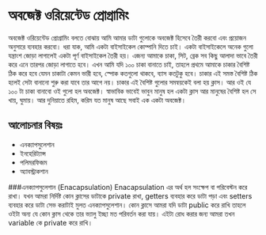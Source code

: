 # অবজেক্ট ওরিয়েন্টেড প্রোগ্রামিং

অবজেক্ট ওরিয়েন্টেড প্রোগ্রামিং বলতে বোঝায় আমি আমার ডাটা গুলোকে অবজেক্ট হিসেবে তৈরী করবো এবং প্রয়োজন অনুসারে ব্যবহার করবো।  ধরা যাক, আমি একটা বাইসাইকেল কোম্পানি দিতে চাই। একটা বাইসাইকেলে অনেক গুলো যন্ত্রাংশ জোড়া লাগালেই একটা 
পূর্ণ বাইসাইকেল তৈরী হয়। এজন্য আমাকে চাকা, সিট, ব্রেক সব কিছু আলাদা ভাবে তৈরী করে এনে তারপর জোড়া লাগাতে হবে। এখন আমি যদি ১০০ চাকা বানাতে চাই, তাহলে প্রথমে আমাকে চাকার বৈশিষ্ট ঠিক করে হবে যেমন চাকাটা কেমন ভারী হবে, স্পোক কতগুলো থাকবে, ব্যাস কতটুকু হবে।
চাকার এই সমস্ত বৈশিষ্ট ঠিক হলেই সেটা বানানো শুরু করা যাবে তার আগে নয়। চাকার এই বৈশিষ্ট গুলোর সমন্বয়কেই বলা হয় ক্লাস। আর ওই যে ১০০ টা চাকা বানাবো ওই গুলো হল অবজেক্ট। স্বাভাবিক ভাবেই ভাবুন মানুষ হল একটা ক্লাস আর মানুষের বৈশিষ্ট হল সে খায়, ঘুমায়। আর দুনিয়াতে রহিম, করিম যত মানুষ
আছে সবাই এক একটা অবজেক্ট। 

## আলোচনার বিষয়ঃ
* এনক্যাপসুলেশান
* ইনহেরিট্যান্স
* পলিমরফিজম
* অ্যাবস্ট্রাকশান


###এনক্যাপসুলেশান (Enacapsulation)
Enacapsulation এর অর্থ হল সংক্ষেপ বা পরিবেস্টন করে রাখা। যখন আমরা নির্দিষ্ট কোন ক্লাসের ডাটাকে private রাখা, getters ব্যবহার  করে ডাটা পড়া এবং setters ব্যবহার করে ডাটা সেভ করাটাই মুলত এনক্যাপসুলেশান। কোন ক্লাসে আমরা যদি ডাটা public করে রাখি 
তাহলে ওইটা অন্য যে কোন ক্লাস থেকে তার ভ্যালু ইচ্ছা মত পরিবর্তন করা যায়। এইটা রোধ করার জন্য আমরা তখন variable কে private করে রাখি। 
